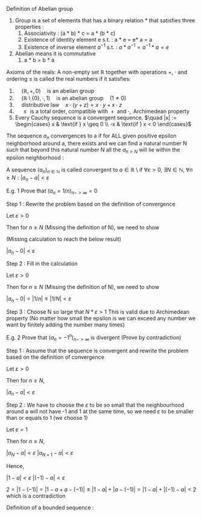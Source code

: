 Definition of Abelian group
1. Group is a set of elements that has a binary relation \* that satisfies three properties :
	1. Associativity : (a \* b) \* c = a \* (b \* c)
	2. Existence of identity element e s.t. : a \* e = e\* a = a
	3. Existence of inverse element $a^{-1}$ s.t. : $a * a^{-1} = a^{-1} * a = e$
2. Abelian means it is commutative
	1. a \* b = b \* a

Axioms of the reals: A non-empty set $\mathbb{R}$ together with operations +, $\cdot$ and ordering $\leq$ is called the real numbers if it satisfies:

1. $\quad (\mathbb{R}, +, 0) \quad$is an abelian group
2. $\quad (\mathbb{R} \setminus \{0\}, \cdot, 1) \quad \text{is an abelian group} \quad (1 \neq 0)$
3. $\quad \text{distributive law} \quad x \cdot (y + z) = x \cdot y + x \cdot z$
4. $\quad \leq \text{ is a total order, compatible with } + \text{ and } \cdot, \text{ Archimedean property}$
5. Every Cauchy sequence is a convergent sequence. $\quad |x| := \begin{cases} x & \text{if } x \geq 0 \\ -x & \text{if } x < 0 \end{cases}$

The sequence $a_n$ convergences to a if for ALL given positive epsilon neighborhood around a, there exists and we can find a natural number N such that beyond this natural number N all the $a_{n>N}$ will lie within the epsilon neighborhood :

A sequence $(a_n)_{n \in \mathbb{N}}$ is called convergent to  $a \in \mathbb{R}$ \ if $\forall \varepsilon > 0, \; \exists N \in \mathbb{N}, \; \forall n \geq N : |a_n - a| < \varepsilon$

E.g. 1 Prove that $(a_n = 1/n)_{n->\infty} = 0$

Step 1 : Rewrite the problem based on the definition of convergence

Let $\varepsilon > 0$

Then for $n\geq N$ (Missing the definition of N), we need to show 

(Missing calculation to reach the below result)

$|a_n - 0| < \varepsilon$

Step 2 : Fill in the calculation 

Let $\varepsilon > 0$

Then for $n\geq N$ (Missing the definition of N), we need to show 

$|a_n - 0| = |1/n| \leq |1/N| < \varepsilon$

Step 3 : Choose N so large that $N * \varepsilon > 1$
This is valid due to Archimedean property (No matter how small the epsilon is we can exceed any number we want by finitely adding the number many times)

E.g. 2 Prove that $(a_n = -1^n)_{n->\infty}$ is divergent (Prove by contradiction)

Step 1 : Assume that the sequence is convergent and rewrite the problem based on the definition of convergence

Let $\varepsilon > 0$

Then for $n\geq N$, 

$|a_n - a| < \varepsilon$

Step 2 : We have to choose the $\varepsilon$ to be so small that the neighbourhood around a will not have -1 and 1 at the same time, so we need $\varepsilon$ to be smaller than or equals to 1 (we choose 1)

Let $\varepsilon = 1$

Then for $n\geq N$, 

$|a_N - a| < \varepsilon$
$|a_{N+1} - a| < \varepsilon$

Hence,

$|1 - a| < \varepsilon$
$|(-1) - a| < \varepsilon$

$2 = |1 - (-1)| = |1-a+a-(-1)| \leq |1-a| + |a-(-1)| = |1-a| + |(-1)-a| < 2$
which is a contradiction

Definition of a bounded sequence :